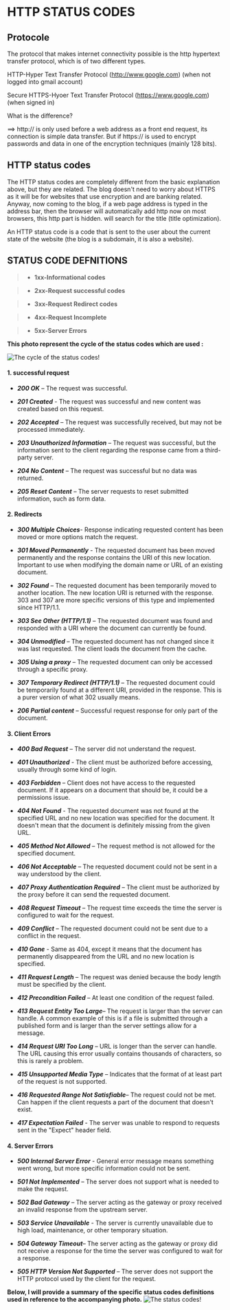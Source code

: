 
# HTTP  STATUS CODES

## Protocole

  The protocol that makes internet connectivity possible is the http hypertext transfer protocol, which is of two different types.

  HTTP-Hyper Text Transfer Protocol (http://www.google.com) (when not logged into gmail account)
 
  Secure HTTPS-Hyoer Text Transfer Protocol (https://www.google.com)(when signed in)

  What is the difference?
  
   ==> http:// is only used before a web address as a front end request, its connection is simple data transfer. But if https:// is used to encrypt passwords and data in one of the encryption techniques (mainly 128 bits).

## HTTP status codes

The HTTP status codes are completely different from the basic explanation above, but they are related. The blog doesn't need to worry about HTTPS as it will be for websites that use encryption and are banking related. Anyway, now coming to the blog, if a web page address is typed in the address bar, then the browser will automatically add http now on most browsers, this http part is hidden. will search for the title (title optimization).

 An HTTP status code is a code that is sent to the user about the current state of the website (the blog is a subdomain, it is also a website).
 
 ## STATUS CODE DEFNITIONS
 
 >- **1xx-Informational codes**

>- **2xx-Request successful codes**

>- **3xx-Request Redirect codes**

>- **4xx-Request Incomplete**

>- **5xx-Server Errors**

****This photo represent the cycle of the status codes which are used :****

![The cycle of the status codes!](/HTTP-Status-Codes-1.png)


#### 1. successful request

- ***200 OK*** – The request was successful.

- ***201 Created*** - The request was successful and new content was created based on this request.

- ***202 Accepted*** – The request was successfully received, but may not be processed immediately.

- ***203 Unauthorized Information*** – The request was successful, but the information sent to the client regarding the response came from a third-party server.

- ***204 No Content*** – ​​The request was successful but no data was returned. 

- ***205 Reset Content*** – ​​The server requests to reset submitted information, such as form data.


#### 2. Redirects


- ***300 Multiple Choices***- Response indicating requested content has been moved or more options match the request.

- ***301 Moved Permanently*** - The requested document has been moved permanently and the response contains the URI of this new location. Important to use when modifying the domain name or URL of an existing document.

- ***302 Found*** – The requested document has been temporarily moved to another location. The new location URI is returned with the response. 303 and 307 are more specific versions of this type and implemented since HTTP/1.1.

- ***303 See Other (HTTP/1.1)*** – The requested document was found and responded with a URI where the document can currently be found.
 
- ***304 Unmodified*** – The requested document has not changed since it was last requested. The client loads the document from the cache.

- ***305 Using a proxy*** – The requested document can only be accessed through a specific proxy.

- ***307 Temporary Redirect (HTTP/1.1)*** – The requested document could be temporarily found at a different URI, provided in the response. This is a purer version of what 302 usually means.

- ***206 Partial content*** – ​​Successful request response for only part of the document.


#### 3. Client Errors

- ***400 Bad Request*** – The server did not understand the request.

- ***401 Unauthorized*** - The client must be authorized before accessing, usually through some kind of login.

- ***403 Forbidden*** – Client does not have access to the requested document. If it appears on a document that should be, it could be a permissions issue.

- ***404 Not Found*** - The requested document was not found at the specified URL and no new location was specified for the document. It doesn't mean that the document is definitely missing from the given URL.

- ***405 Method Not Allowed*** – The request method is not allowed for the specified document.

- ***406 Not Acceptable*** – The requested document could not be sent in a way understood by the client.

- ***407 Proxy Authentication Required*** – The client must be authorized by the proxy before it can send the requested document.

- ***408 Request Timeout*** – The request time exceeds the time the server is configured to wait for the request.

- ***409 Conflict*** – The requested document could not be sent due to a conflict in the request.

- ***410 Gone*** - Same as 404, except it means that the document has permanently disappeared from the URL and no new location is specified.

- ***411 Request Length*** – The request was denied because the body length must be specified by the client.

- ***412 Precondition Failed*** – At least one condition of the request failed.

- ***413 Request Entity Too Large***– The request is larger than the server can handle. A common example of this is if a file is submitted through a published form and is larger than the server settings allow for a message.

- ***414 Request URI Too Long*** – URL is longer than the server can handle. The URL causing this error usually contains thousands of characters, so this is rarely a problem.

- ***415 Unsupported Media Type*** – Indicates that the format of at least part of the request is not supported.

- ***416 Requested Range Not Satisfiable***– The request could not be met. Can happen if the client requests a part of the document that doesn't exist.

- ***417 Expectation Failed*** - The server was unable to respond to requests sent in the "Expect" header field.


#### 4. Server Errors

- ***500 Internal Server Error*** - General error message means something went wrong, but more specific information could not be sent.

- ***501 Not Implemented*** – The server does not support what is needed to make the request.

- ***502 Bad Gateway*** – The server acting as the gateway or proxy received an invalid response from the upstream server.

- ***503 Service Unavailable*** - The server is currently unavailable due to high load, maintenance, or other temporary situation.

- ***504 Gateway Timeout***– The server acting as the gateway or proxy did not receive a response for the time the server was configured to wait for a response. 

- ***505 HTTP Version Not Supported*** – The server does not support the HTTP protocol used by the client for the request.


****Below, I will provide a summary of the specific status codes definitions used in reference to the accompanying photo.****
![The status codes!](/HTTP-Status-Codes-2.png)


